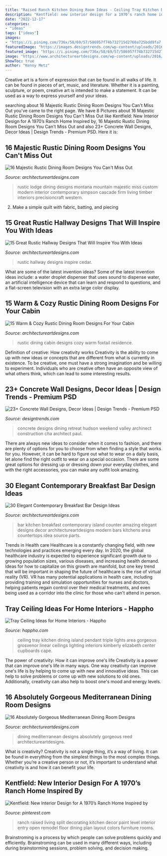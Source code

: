 ```yaml
---
title: "Raised Ranch Kitchen Dining Room Ideas - Ceiling Tray Kitchen Dining Island Pendant Triple Lights Area Gorgeous Grosvenor Linear Ceilings Lighting Interiors Kimberly Elizabeth Center Cupboards Cape"
description: "Kentfield: new interior design for a 1970’s ranch home inspired by"
date: "2022-12-17"
categories:
- "ideas"
tags: ["ideas"]
images:
- "https://i.pinimg.com/736x/58/69/57/586957f74b732715d2760a725bdd9fa7.jpg"
featuredImage: "https://images.designtrends.com/wp-content/uploads/2016/03/21110226/Dining-Room-Concrete-Wall.jpeg"
featured_image: "https://i.pinimg.com/736x/58/69/57/586957f74b732715d2760a725bdd9fa7.jpg"
image: "https://www.architectureartdesigns.com/wp-content/uploads/2016/09/15-Great-Rustic-Hallway-Designs-That-Will-Inspire-You-With-Ideas-6.jpg"
ShowToc: true
author: "Kenny Metz"
---
```



Creative art is a form of expression that can be found in all walks of life. It can be found in pieces of art, music, and literature. Whether it is a painting, sculpture, or poem, creative art is intended to make a statement. It can be used as a way to express yourself and your ideas.

	

		
searching about 16 Majestic Rustic Dining Room Designs You Can&#039;t Miss Out you've came to the right page. We have 8 Pictures about 16 Majestic Rustic Dining Room Designs You Can&#039;t Miss Out like Kentfield: New Interior Design for A 1970’s Ranch Home Inspired by, 16 Majestic Rustic Dining Room Designs You Can&#039;t Miss Out and also 23+ Concrete Wall Designs, Decor Ideas | Design Trends - Premium PSD. Here it is:
		
    
## 16 Majestic Rustic Dining Room Designs You Can&#039;t Miss Out

<img loading=lazy src="https://www.architectureartdesigns.com/wp-content/uploads/2016/08/16-Majestic-Rustic-Dining-Room-Designs-You-Cant-Miss-Out-13.jpg" onerror="this.onerror=null;this.src='https://tse4.mm.bing.net/th?id=OIP.0HzcxCX2I-JROBMwcHttXgHaE8&amp;pid=15.1';" alt="16 Majestic Rustic Dining Room Designs You Can&#039;t Miss Out">

_Source: architectureartdesigns.com_

>rustic lodge dining designs montana mountain majestic miss custom modern interior contemporary simpson cascade firm living timber interiors precisioncraft western. 

	

2. Make a simple quilt with fabric, batting, and piecing

    
## 15 Great Rustic Hallway Designs That Will Inspire You With Ideas

<img loading=lazy src="https://www.architectureartdesigns.com/wp-content/uploads/2016/09/15-Great-Rustic-Hallway-Designs-That-Will-Inspire-You-With-Ideas-6.jpg" onerror="this.onerror=null;this.src='https://tse2.mm.bing.net/th?id=OIP.t0u1s4Z_GZ1YQS93Fv_YkgHaLG&amp;pid=15.1';" alt="15 Great Rustic Hallway Designs That Will Inspire You With Ideas">

_Source: architectureartdesigns.com_

>rustic hallway designs inspire cedar. 

	

What are some of the latest invention ideas?
Some of the latest invention ideas include: a water droplet dispenser that uses sound to dispense water, an artificial intelligence device that can learn and respond to questions, and a flat-screen television with an extra large color display.

    
## 15 Warm &amp; Cozy Rustic Dining Room Designs For Your Cabin

<img loading=lazy src="http://www.architectureartdesigns.com/wp-content/uploads/2014/10/15-Warm-Cozy-Rustic-Dining-Room-Designs-For-Your-Cabin-6-630x945.jpg" onerror="this.onerror=null;this.src='https://tse3.mm.bing.net/th?id=OIP.ivhpYcWDWTOvLLe6xG1IzgHaLH&amp;pid=15.1';" alt="15 Warm &amp; Cozy Rustic Dining Room Designs For Your Cabin">

_Source: architectureartdesigns.com_

>rustic dining cabin designs cozy warm foxtail residence. 

	

Definition of creative: How creativity works
Creativity is the ability to come up with new ideas or concepts that are different from what is currently in existence. To be creative, one must have a strong imagination and be willing to experiment. Individuals who are creative often have an opposite view of what others think, which can lead to some interesting results.

    
## 23+ Concrete Wall Designs, Decor Ideas | Design Trends - Premium PSD

<img loading=lazy src="https://images.designtrends.com/wp-content/uploads/2016/03/21110226/Dining-Room-Concrete-Wall.jpeg" onerror="this.onerror=null;this.src='https://tse3.mm.bing.net/th?id=OIP.wUCInLWd9QQE6rH_2xio9AHaJ4&amp;pid=15.1';" alt="23+ Concrete Wall Designs, Decor Ideas | Design Trends - Premium PSD">

_Source: designtrends.com_

>concrete designs dining retreat hudson weekend valley archinect construction cha architect paul. 

	

There are always new ideas to consider when it comes to fashion, and there are plenty of options for you to choose from when finding a style that works for you. However, it can be hard to figure out what to wear on a daily basis, let alone find the right outfit to wear on a special occasion. There are some great options for dressing up or dressing down your everyday clothes, and with the right accessories, you can make any outfit look amazing.

    
## 30 Elegant Contemporary Breakfast Bar Design Ideas

<img loading=lazy src="http://www.architectureartdesigns.com/wp-content/uploads/2014/01/1195.jpg" onerror="this.onerror=null;this.src='https://tse4.mm.bing.net/th?id=OIP.HFuwQY4JZOomMEM5OntcJgHaJ4&amp;pid=15.1';" alt="30 Elegant Contemporary Breakfast Bar Design Ideas">

_Source: architectureartdesigns.com_

>bar kitchen breakfast contemporary island counter amazing elegant designs decor architectureartdesigns modern bars kitchens area countertops idea source parts. 

	

Trends in Health care
Healthcare is a constantly changing field, with new technologies and practices emerging every day.  In 2020, the global healthcare industry is expected to experience significant growth due to growing population sizes, various diseases, and increasing health demand. Ideas for how to capitalize on this growth are manifold, but one key trend that will be important in shaping the future of healthcare is the rise of virtual reality (VR). VR has many potential applications in health care, including providing training and simulation opportunities for nurses and doctors, helping patients regain control over their medical treatments, and even being used as a corridor into the clinic for those who can't attend in person.

    
## Tray Ceiling Ideas For Home Interiors - Happho

<img loading=lazy src="http://www.happho.com/wp-content/uploads/2017/10/Tray-Ceiling-for-kitchen-cum-dining-area-with-moore-lights.jpg" onerror="this.onerror=null;this.src='https://tse3.mm.bing.net/th?id=OIP.I21PJqM7TMbYlPpBbQ7NGAHaK8&amp;pid=15.1';" alt="Tray Ceiling Ideas for Home Interiors - Happho">

_Source: happho.com_

>ceiling tray kitchen dining island pendant triple lights area gorgeous grosvenor linear ceilings lighting interiors kimberly elizabeth center cupboards cape. 

	

The power of creativity: How it can improve one's life
Creativity is a power that can improve one's life in many ways. One way creativity can improve one's life is by helping to come up with new and innovative ideas. This can help to solve problems or come up with new solutions to old ones. Additionally, creativity can also help to boost one's mood and energy levels.

    
## 16 Absolutely Gorgeous Mediterranean Dining Room Designs

<img loading=lazy src="https://www.architectureartdesigns.com/wp-content/uploads/2016/07/16-Absolutely-Gorgeous-Mediterranean-Dining-Room-Designs-13.jpg" onerror="this.onerror=null;this.src='https://tse1.mm.bing.net/th?id=OIP._o9VLhsEV0vZnlDL9kEbjQHaLH&amp;pid=15.1';" alt="16 Absolutely Gorgeous Mediterranean Dining Room Designs">

_Source: architectureartdesigns.com_

>dining mediterranean designs absolutely gorgeous reed architectureartdesigns. 

	

What is creativity?
Creativity is not a single thing, it’s a way of living. It can be found in everything from the simplest things to the most complex things. Whether you’re a creative person or not, it’s important to understand what creativity is and how it can benefit your life.

    
## Kentfield: New Interior Design For A 1970’s Ranch Home Inspired By

<img loading=lazy src="https://i.pinimg.com/736x/58/69/57/586957f74b732715d2760a725bdd9fa7.jpg" onerror="this.onerror=null;this.src='https://tse2.mm.bing.net/th?id=OIP.RGJB7dZESzP7bw2w4_CxVQHaFy&amp;pid=15.1';" alt="Kentfield: New Interior Design for A 1970’s Ranch Home Inspired by">

_Source: pinterest.com_

>ranch raised living split decorating kitchen decor paint level interior entry open remodel floor dining plan layout colors furniture rooms. 

	

Brainstroming is a process by which people can solve problems quickly and efficiently. Brainstroming can be used in many different ways, including during brainstorming sessions, problem solving, and decision making.

